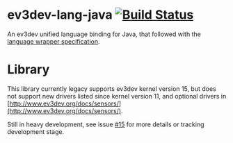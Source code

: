 # ev3dev-lang-java [![Build Status](https://travis-ci.org/mob41/ev3dev-lang-java.svg?branch=master)](https://travis-ci.org/mob41/ev3dev-lang-java)

An ev3dev unified language binding for Java, that followed with the [language wrapper specification](http://ev3dev-lang.readthedocs.org/en/latest/spec.html).

# Library

This library currently legacy supports ev3dev kernel version 15, but does not support new drivers listed since kernel version 11, and optional drivers in [http://www.ev3dev.org/docs/sensors/](http://www.ev3dev.org/docs/sensors/). 

Still in heavy development, see issue [#15](https://github.com/mob41/ev3dev-lang-java/issues/15) for more details or tracking development stage.